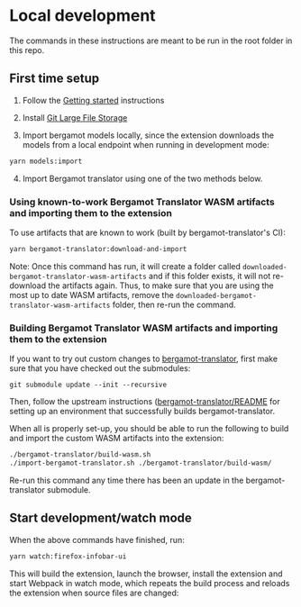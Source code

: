 # Local development

The commands in these instructions are meant to be run in the root folder in this repo.

## First time setup

1. Follow the [Getting started](./getting-started.md) instructions

2. Install [Git Large File Storage](https://docs.github.com/en/repositories/working-with-files/managing-large-files/installing-git-large-file-storage)

3. Import bergamot models locally, since the extension downloads the models from a local endpoint when running in development mode:

```bash
yarn models:import
```

4. Import Bergamot translator using one of the two methods below.

### Using known-to-work Bergamot Translator WASM artifacts and importing them to the extension

To use artifacts that are known to work (built by bergamot-translator's CI):

```bash
yarn bergamot-translator:download-and-import
```

Note: Once this command has run, it will create a folder called `downloaded-bergamot-translator-wasm-artifacts` and if this folder exists, it will not re-download the artifacts again. Thus, to make sure that you are using the most up to date WASM artifacts, remove the `downloaded-bergamot-translator-wasm-artifacts` folder, then re-run the command.

### Building Bergamot Translator WASM artifacts and importing them to the extension

If you want to try out custom changes to [bergamot-translator](https://github.com/mozilla/bergamot-translator/README.md), first make sure that you have checked out the submodules:

```
git submodule update --init --recursive
```

Then, follow the upstream instructions ([bergamot-translator/README](https://github.com/mozilla/bergamot-translator/README.md) for setting up an environment that successfully builds bergamot-translator.

When all is properly set-up, you should be able to run the following to build and import the custom WASM artifacts into the extension:

```bash
./bergamot-translator/build-wasm.sh
./import-bergamot-translator.sh ./bergamot-translator/build-wasm/
```

Re-run this command any time there has been an update in the bergamot-translator submodule.

## Start development/watch mode

When the above commands have finished, run:

```bash
yarn watch:firefox-infobar-ui
```

This will build the extension, launch the browser, install the extension and start Webpack in watch mode, which repeats the build process and reloads the extension when source files are changed:
